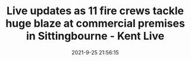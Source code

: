 ---
"title": "Live updates as 11 fire crews tackle huge blaze at commercial premises in Sittingbourne - Kent Live"
"date": "2021-9-25 21:56:15"
"feed_name": "GOOGLENEWSINDUSTRIAL"
"feed_website": "https://news.google.com/search?q=industrial%2Bincident&hl=en-US&gl=US&ceid=US:en"
"feed_rss": "https://news.google.com/rss/search?q=industrial%2Bincident&hl=en-US&gl=US&ceid=US:en"
"link": "https://www.kentlive.news/news/kent-news/live-updates-11-fire-crews-5971025"
"file": "_posts/2021-1-1-e6dd9dde642056f79faade9f4f12f243ae7a38d1.md"
"accident": "1"
"drilling": "0"
"dead": "0"
"injured": "0"
"where": "unknown site"
---